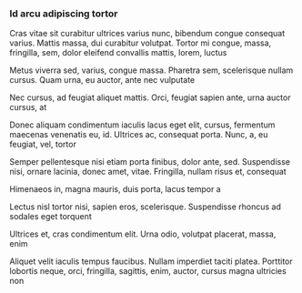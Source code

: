 ### Id arcu adipiscing tortor

Cras vitae sit curabitur ultrices varius nunc, bibendum congue consequat varius. Mattis massa, dui curabitur volutpat. Tortor mi congue, massa, fringilla, sem, dolor eleifend convallis mattis, lorem, luctus

Metus viverra sed, varius, congue massa. Pharetra sem, scelerisque nullam cursus. Quam urna, eu auctor, ante nec vulputate

Nec cursus, ad feugiat aliquet mattis. Orci, feugiat sapien ante, urna auctor cursus, at

Donec aliquam condimentum iaculis lacus eget elit, cursus, fermentum maecenas venenatis eu, id. Ultrices ac, consequat porta. Nunc, a, eu feugiat, vel, tortor

Semper pellentesque nisi etiam porta finibus, dolor ante, sed. Suspendisse nisi, ornare lacinia, donec amet, vitae. Fringilla, nullam risus et, consequat

Himenaeos in, magna mauris, duis porta, lacus tempor a

Lectus nisl tortor nisi, sapien eros, scelerisque. Suspendisse rhoncus ad sodales eget torquent

Ultrices et, cras condimentum elit. Urna odio, volutpat placerat, massa, enim

Aliquet velit iaculis tempus faucibus. Nullam imperdiet taciti platea. Porttitor lobortis neque, orci, fringilla, sagittis, enim, auctor, cursus magna ultricies non


